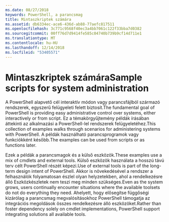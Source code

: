 ```yaml
---
ms.date: 08/27/2018
keywords: PowerShell, a parancsmag
title: Mintaszkriptek számára
ms.assetid: db6334ec-ace6-436d-ab88-77aefc817511
ms.openlocfilehash: 3c771c9568f40ec3a4bb7061c122f33bba7d0382
ms.sourcegitcommit: 00ff76d7d9414fe585c04740b739b9cf14d711e1
ms.translationtype: MT
ms.contentlocale: hu-HU
ms.lasthandoff: 12/14/2018
ms.locfileid: "53405571"
---
```

# <a name="sample-scripts-for-system-administration"></a><span data-ttu-id="c7b46-103">Mintaszkriptek számára</span><span class="sxs-lookup"><span data-stu-id="c7b46-103">Sample scripts for system administration</span></span>

<span data-ttu-id="c7b46-104">A PowerShell alapvető cél interaktív módon vagy parancsfájlból származó rendszerek, egyszerű felügyeleti felett biztosít.</span><span class="sxs-lookup"><span data-stu-id="c7b46-104">The fundamental goal of PowerShell is providing easy administrative control over systems, either interactively or from script.</span></span> <span data-ttu-id="c7b46-105">Ez a témakörgyűjtemény példák írásában áttekinti az alkalmazási a PowerShell-lel rendszerek felügyeletéhez.</span><span class="sxs-lookup"><span data-stu-id="c7b46-105">This collection of examples walks through scenarios for administering systems with PowerShell.</span></span> <span data-ttu-id="c7b46-106">A példák használható parancsprogramok vagy funkciókként később.</span><span class="sxs-lookup"><span data-stu-id="c7b46-106">The examples can be used from scripts or as functions later.</span></span>

<span data-ttu-id="c7b46-107">Ezek a példák a parancsmagok és a külső eszközök.</span><span class="sxs-lookup"><span data-stu-id="c7b46-107">These examples use a mix of cmdlets and external tools.</span></span> <span data-ttu-id="c7b46-108">Külső eszközök használata a hosszú távú terv célt PowerShell részét képezi.</span><span class="sxs-lookup"><span data-stu-id="c7b46-108">Use of external tools is part of the long-term design intent of PowerShell.</span></span> <span data-ttu-id="c7b46-109">Akkor is növekedésével a rendszer a felhasználók folyamatosan észlel olyan helyzetekben, ahol a rendelkezésre álló Eszközkészletek nem teszi meg minden szükséges.</span><span class="sxs-lookup"><span data-stu-id="c7b46-109">Even as the system grows, users continually encounter situations where the available toolsets do not do everything they need.</span></span> <span data-ttu-id="c7b46-110">Ahelyett, hogy elősegítse függőségi kizárólag a parancsmag megvalósításokhoz PowerShell támogatja az integrációs megoldások összes rendelkezésre álló eszközöket.</span><span class="sxs-lookup"><span data-stu-id="c7b46-110">Rather than foster dependency solely on cmdlet implementations, PowerShell support integrating solutions all available tools.</span></span>